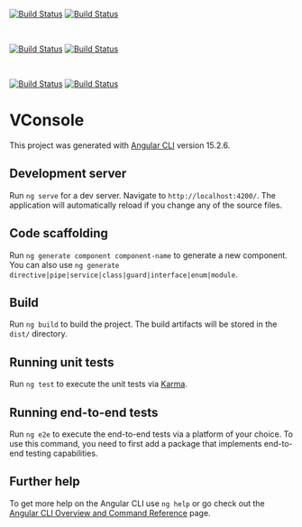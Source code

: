 [![Build Status](https://vincentprivate.synology.me:112/buildStatus/icon?job=vincent-services%2Fv-eco%2Fv-console-dev&subject=Dev%20build)](https://vincentprivate.synology.me:112/job/vincent-services/job/v-eco/view/v-console/job/v-console-dev/)
[![Build Status](https://vincentprivate.synology.me:112/buildStatus/icon?job=vincent-services%2Fv-eco%2Fv-console-dev-k8s&subject=Dev%20deploy)](https://vincentprivate.synology.me:112/job/vincent-services/job/v-eco/view/v-console/job/v-console-dev-k8s/)

<br>

[![Build Status](https://vincentprivate.synology.me:112/buildStatus/icon?job=vincent-services%2Fv-eco%2Fv-console-stage&subject=Stage%20build)](https://vincentprivate.synology.me:112/job/vincent-services/job/v-eco/view/v-console/job/v-console-stage/)
[![Build Status](https://vincentprivate.synology.me:112/buildStatus/icon?job=vincent-services%2Fv-eco%2Fv-console-stage-k8s&subject=Stage%20deploy)](https://vincentprivate.synology.me:112/job/vincent-services/job/v-eco/view/v-console/job/v-console-stage-k8s/)

<br>

[![Build Status](https://vincentprivate.synology.me:112/buildStatus/icon?job=vincent-services%2Fv-eco%2Fv-console-prod&subject=Prod%20build)](https://vincentprivate.synology.me:112/job/vincent-services/job/v-eco/view/v-console/job/v-console-prod/)
[![Build Status](https://vincentprivate.synology.me:112/buildStatus/icon?job=vincent-services%2Fv-eco%2Fv-console-prod-k8s&subject=Prod%20deploy)](https://vincentprivate.synology.me:112/job/vincent-services/job/v-eco/view/v-console/job/v-console-prod-k8s/)

# VConsole

This project was generated with [Angular CLI](https://github.com/angular/angular-cli) version 15.2.6.

## Development server

Run `ng serve` for a dev server. Navigate to `http://localhost:4200/`. The application will automatically reload if you change any of the source files.

## Code scaffolding

Run `ng generate component component-name` to generate a new component. You can also use `ng generate directive|pipe|service|class|guard|interface|enum|module`.

## Build

Run `ng build` to build the project. The build artifacts will be stored in the `dist/` directory.

## Running unit tests

Run `ng test` to execute the unit tests via [Karma](https://karma-runner.github.io).

## Running end-to-end tests

Run `ng e2e` to execute the end-to-end tests via a platform of your choice. To use this command, you need to first add a package that implements end-to-end testing capabilities.

## Further help

To get more help on the Angular CLI use `ng help` or go check out the [Angular CLI Overview and Command Reference](https://angular.io/cli) page.
